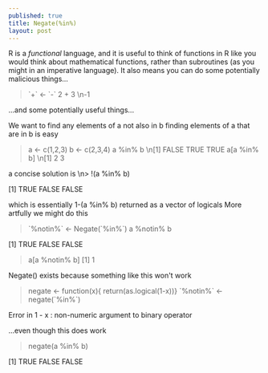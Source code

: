 ```yaml
---
published: true
title: Negate(%in%)
layout: post
---
```


R is a *functional* language, and it is useful to think of functions in R like you would think about mathematical functions, rather than subroutines (as you might in an imperative language). It also means you can do some potentially malicious things...

> \`+\` <- \`-\`
> 2 + 3
\n-1

...and some potentially useful things...

We want to find any elements of a not also in b
finding elements of a that are in b is easy

> a <- c(1,2,3)
> b <- c(2,3,4)
> a %in% b
\n[1] FALSE  TRUE  TRUE
> a[a %in% b]
\n[1] 2 3


a concise solution is
\n> !(a %in% b)

[1]  TRUE FALSE FALSE

which is essentially 1-(a %in% b) returned as a vector of logicals
More artfully we might do this 

> \`%notin%\` <- Negate(\`%in%\`)
> a %notin% b

[1]  TRUE FALSE FALSE

> a[a %notin% b]
[1] 1

Negate() exists because something like this won't work
> negate <- function(x){ return(as.logical(1-x))}
> \`%notin%\` <- negate(\`%in%\`)

Error in 1 - x : non-numeric argument to binary operator



...even though this does work
> negate(a %in% b)

[1]  TRUE FALSE FALSE



